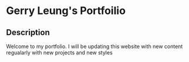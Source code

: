 # Gerry Leung's Portfoilio

## Description
Welcome to my portfolio. I will be updating this website with new content regualarly with new projects and new styles

